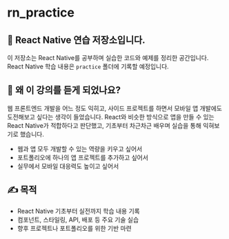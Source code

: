 # rn_practice

## 📱 React Native 연습 저장소입니다.

이 저장소는 React Native를 공부하며 실습한 코드와 예제를 정리한 공간입니다.  
React Native 학습 내용은 `practice` 폴더에 기록할 예정입니다.

## 👀 왜 이 강의를 듣게 되었나요?

웹 프론트엔드 개발을 어느 정도 익히고, 사이드 프로젝트를 하면서 모바일 앱 개발에도 도전해보고 싶다는 생각이 들었습니다.
React와 비슷한 방식으로 앱을 만들 수 있는 React Native가 적합하다고 판단했고, 기초부터 차근차근 배우며 실습을 통해 익혀보기로 했습니다. 

- 웹과 앱 모두 개발할 수 있는 역량을 키우고 싶어서
- 포트폴리오에 하나의 앱 프로젝트를 추가하고 싶어서
- 실무에서 모바일 대응력도 높이고 싶어서

## ✍️ 목적

- React Native 기초부터 실전까지 학습 내용 기록
- 컴포넌트, 스타일링, API, 배포 등 주요 기술 실습
- 향후 프로젝트나 포트폴리오를 위한 기반 마련